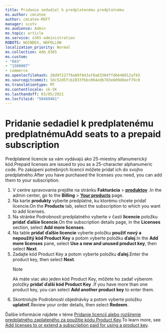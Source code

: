 ```yaml
---
title: Pridanie sedadiel k predplatenému predplatnému
ms.author: cmcatee
author: cmcatee-MSFT
manager: scotv
ms.audience: Admin
ms.topic: article
ms.service: o365-administration
ROBOTS: NOINDEX, NOFOLLOW
localization_priority: Normal
ms.collection: Adm_O365
ms.custom:
- "663"
- "1500007"
- commerce
ms.openlocfilehash: 28d9722779a89f843af8a83304ffd6640012af93
ms.sourcegitcommit: 5dc52d5fcb2833fbbc064edb783e609d8eef79c0
ms.translationtype: MT
ms.contentlocale: sk-SK
ms.lasthandoff: 03/05/2021
ms.locfileid: "50469461"
---
```

# <a name="add-seats-to-a-prepaid-subscription"></a><span data-ttu-id="b3f3b-102">Pridanie sedadiel k predplatenému predplatnému</span><span class="sxs-lookup"><span data-stu-id="b3f3b-102">Add seats to a prepaid subscription</span></span>

<span data-ttu-id="b3f3b-103">Predplatené licencie sa vám vydávajú ako 25-miestny alfanumerický kód.</span><span class="sxs-lookup"><span data-stu-id="b3f3b-103">Prepaid licenses are issued to you as a 25-character alphanumeric code.</span></span> <span data-ttu-id="b3f3b-104">Po zakúpení potrebných licencií môžete pridať ich do svojho predplatného.</span><span class="sxs-lookup"><span data-stu-id="b3f3b-104">After you have purchased the licenses you need, you can add them to your subscription.</span></span>

1. <span data-ttu-id="b3f3b-105">V centre spravovania prejdite na stránku **Fakturácia**  >  **[produktov](https://go.microsoft.com/fwlink/p/?linkid=842054)** .</span><span class="sxs-lookup"><span data-stu-id="b3f3b-105">In the admin center, go to the **Billing** > **[Your products](https://go.microsoft.com/fwlink/p/?linkid=842054)** page.</span></span>
2. <span data-ttu-id="b3f3b-106">Na karte **produkty** vyberte predplatné, ku ktorému chcete pridať licencie.</span><span class="sxs-lookup"><span data-stu-id="b3f3b-106">On the **Products** tab, select the subscription to which you want to add licenses.</span></span>
3. <span data-ttu-id="b3f3b-107">Na stránke Podrobnosti predplatného vyberte v časti **licencie** položku **pridať ďalšie licencie**.</span><span class="sxs-lookup"><span data-stu-id="b3f3b-107">On the subscription details page, in the **Licenses** section, select **Add more licenses**.</span></span>
4. <span data-ttu-id="b3f3b-108">Na table **pridať ďalšie licencie** vyberte položku **použiť nový a nepoužitý kód Product Key** a potom vyberte položku **ďalej**.</span><span class="sxs-lookup"><span data-stu-id="b3f3b-108">In the **Add more licenses** pane, select **Use a new and unused product key**, then select **Next**.</span></span>
5. <span data-ttu-id="b3f3b-109">Zadajte kód Product Key a potom vyberte položku **ďalej**.</span><span class="sxs-lookup"><span data-stu-id="b3f3b-109">Enter the product key, then select **Next**.</span></span>
    > [!NOTE]
    > <span data-ttu-id="b3f3b-110">Ak máte viac ako jeden kód Product Key, môžete ho zadať výberom položky **pridať ďalší kód Product Key** .</span><span class="sxs-lookup"><span data-stu-id="b3f3b-110">If you have more than one product key, you can select **Add another product key** to enter them.</span></span>
6. <span data-ttu-id="b3f3b-111">Skontrolujte Podrobnosti objednávky a potom vyberte položku **uplatniť**.</span><span class="sxs-lookup"><span data-stu-id="b3f3b-111">Review your order details, then select **Redeem**.</span></span>

<span data-ttu-id="b3f3b-112">Ďalšie informácie nájdete v téme [Pridanie licencií alebo rozšírenie predplatného zaplateného za použitie kódu Product Key](https://docs.microsoft.com/microsoft-365/commerce/licenses/add-licenses-using-product-key).</span><span class="sxs-lookup"><span data-stu-id="b3f3b-112">To learn more, see [Add licenses to or extend a subscription paid for using a product key](https://docs.microsoft.com/microsoft-365/commerce/licenses/add-licenses-using-product-key).</span></span>